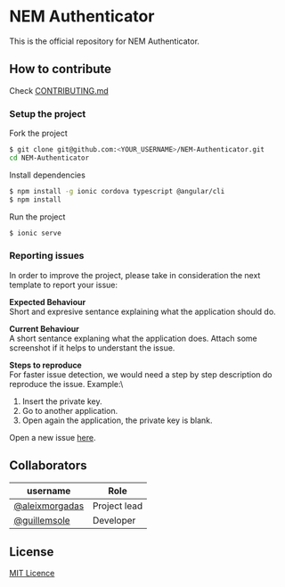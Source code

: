 # NEM Authenticator

This is the official repository for NEM Authenticator.

## How to contribute

Check [CONTRIBUTING.md](CONTRIBUTING.md)

### Setup the project

Fork the project

```bash
$ git clone git@github.com:<YOUR_USERNAME>/NEM-Authenticator.git
cd NEM-Authenticator
```
Install dependencies

```bash
$ npm install -g ionic cordova typescript @angular/cli
$ npm install
```

Run the project

```bash
$ ionic serve
```

### Reporting issues

In order to improve the project, please take in consideration the next template to report your issue:

**Expected Behaviour**\
Short and expresive sentance explaining what the application should do.

**Current Behaviour**\
A short sentance explaning what the application does. Attach some screenshot if it helps to understant the issue.

**Steps to reproduce**\
For faster issue detection, we would need a step by step description do reproduce the issue. Example:\
1. Insert the private key.
2. Go to another application.
3. Open again the application, the private key is blank.

Open a new issue [here](github-issues).

## Collaborators

| username | Role |
| --- | --- |
| [@aleixmorgadas](https://github.com/aleixmorgadas) | Project lead |
| [@guillemsole](https://github.com/guillemsole) | Developer |

## License

[MIT Licence](https://github.com/aleixmorgadas/NEM-Authenticator/blob/master/LICENSE)

[pull-request]:https://help.github.com/articles/about-pull-requests/
[telegram-group]:https://t.me/nemauth
[trello-roadmap]:https://trello.com/b/5YctwWt7/nem-authenticator-public-roadmap
[github-issues]:https://github.com/aleixmorgadas/NEM-Authenticator/issues

